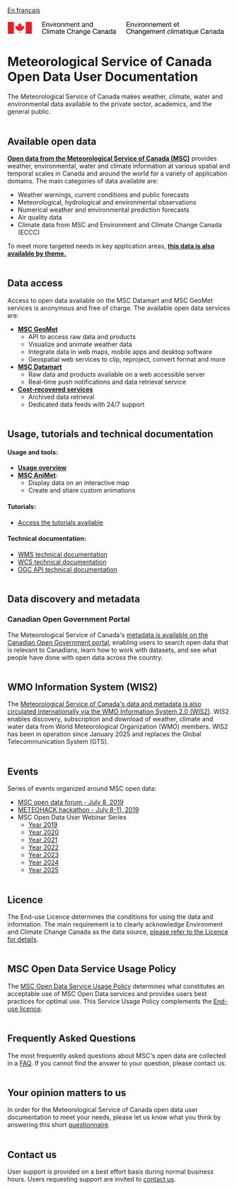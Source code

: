 [En français](readme_fr.md)

![ECCC logo](img_eccc-logo.png)

# Meteorological Service of Canada Open Data User Documentation

The Meteorological Service of Canada makes weather, climate, water and environmental data available to the private sector, academics, and the general public.
</br></br>

## Available open data

**[Open data from the Meteorological Service of Canada (MSC)](msc-data/readme_en.md)** provides weather, environmental, water and climate information at various spatial and temporal scales in Canada and around the world for a variety of application domains. The main categories of data available are:

* Weather warnings, current conditions and public forecasts
* Meteorological, hydrological and environmental observations
* Numerical weather and environmental prediction forecasts
* Air quality data
* Climate data from MSC and Environment and Climate Change Canada (ECCC)

To meet more targeted needs in key application areas, **[this data is also available by theme.](msc-data-themes/readme_en.md)**
</br></br>

## Data access

Access to open data available on the MSC Datamart and MSC GeoMet services is anonymous and free of charge. The available open data services are:

* **[MSC GeoMet](msc-geomet/readme_en.md)**
    * API to access raw data and products
    * Visualize and animate weather data
    * Integrate data in web maps, mobile apps and desktop software
    * Geospatial web services to clip, reproject, convert format and more
* **[MSC Datamart](msc-datamart/readme_en.md)**
    * Raw data and products available on a web accessible server
    * Real-time push notifications and data retrieval service
* **[Cost-recovered services](cost-recovered/readme_en.md)**
    * Archived data retrieval
    * Dedicated data feeds with 24/7 support
    </br></br>

## Usage, tutorials and technical documentation

#### <span class="badge badge-light">Usage and tools:</span>

* **[Usage overview](usage/readme_en.md)**
* **[MSC AniMet](msc-animet/readme_en.md)**:
    * Display data on an interactive map
    * Create and share custom animations

#### <span class="badge badge-light">Tutorials:</span>

* [Access the tutorials available](usage/tutorials_en.md)

#### <span class="badge badge-light">Technical documentation:</span>

* [WMS technical documentation](msc-geomet/wms_en.md)
* [WCS technical documentation](msc-geomet/wcs_en.md)
* [OGC API technical documentation](msc-geomet/ogc_api_en.md)
</br></br>

## Data discovery and metadata

### Canadian Open Government Portal

The Meteorological Service of Canada's [metadata is available on the Canadian Open Government portal](https://open.canada.ca/en/open-data), enabling users to search open data that is relevant to Canadians, learn how to work with datasets, and see what people have done with open data across the country.
</br></br>

## WMO Information System (WIS2)

The [Meteorological Service of Canada's data and metadata is also circulated internationally via the WMO Information System 2.0 (WIS2)](wmo-wis2/readme_en.md).  WIS2 enables discovery, subscription and download of weather, climate and water data from World Meteorological Organization (WMO) members. WIS2 has been in operation since January 2025 and replaces the Global Telecommunication System (GTS).
</br></br>

## Events

Series of events organized around MSC open data:

* [MSC open data forum - July 8, 2019](events/2019-07_open-data-forum_en.md)
* [METEOHACK hackathon - July 8-11, 2019](events/2019-07_hackathon-METEOHACK_en.md)
* MSC Open Data User Webinar Series
    * [Year 2019](https://collaboration.cmc.ec.gc.ca/cmc/cmos/public_doc/events/StayConnected_Webinars_2019.pdf)
    * [Year 2020](https://collaboration.cmc.ec.gc.ca/cmc/cmos/public_doc/events/StayConnected_Webinars_2020.pdf) 
    * [Year 2021](https://collaboration.cmc.ec.gc.ca/cmc/cmos/public_doc/events/StayConnected_Webinars_2021.pdf) 
    * [Year 2022](https://collaboration.cmc.ec.gc.ca/cmc/cmos/public_doc/events/StayConnected_Webinars_2022.pdf)
    * [Year 2023](https://collaboration.cmc.ec.gc.ca/cmc/cmos/public_doc/events/StayConnected_Webinars_2023.pdf) 
    * [Year 2024](https://collaboration.cmc.ec.gc.ca/cmc/cmos/public_doc/events/StayConnected_Webinars_2024.pdf)
    * [Year 2025](https://collaboration.cmc.ec.gc.ca/cmc/cmos/public_doc/events/StayConnected_Webinars_2025.pdf)
</br></br>

## Licence

The End-use Licence determines the conditions for using the data and information. The main requirement is to clearly acknowledge Environment and Climate Change Canada as the data source, [please refer to the Licence for details](licence/readme_en.md).
</br></br>

## MSC Open Data Service Usage Policy

The [MSC Open Data Service Usage Policy](usage-policy/readme_en.md) determines what constitutes an acceptable use of MSC Open Data services and provides users best practices for optimal use. This Service Usage Policy complements the [End-use licence](licence/readme_en.md).
</br></br>

## Frequently Asked Questions

The most frequently asked questions about MSC's open data are collected in a [FAQ](faq/readme_en.md). If you cannot find the answer to your question, please contact us.
</br></br>

## Your opinion matters to us

In order for the Meteorological Service of Canada open data user documentation to meet your needs, please let us know what you think by answering this short [questionnaire](https://eccc.sondage-survey.ca/f/s.aspx?s=42af4a30-525a-4514-8905-21c027aeea35&lang=EN&r=6ea11a22-4476-4dd6-b02a-dbbc15e9e3d4).
</br></br>

## Contact us

User support is provided on a best effort basis during normal business hours. Users requesting support are invited to [contact us](https://www.weather.gc.ca/mainmenu/contact_us_e.html).

